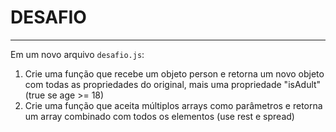 # DESAFIO

---

Em um novo arquivo `desafio.js`:

1. Crie uma função que recebe um objeto person e retorna um novo objeto com todas as propriedades do original, mais uma propriedade "isAdult" (true se age >= 18)
2. Crie uma função que aceita múltiplos arrays como parâmetros e retorna um array combinado com todos os elementos (use rest e spread)
